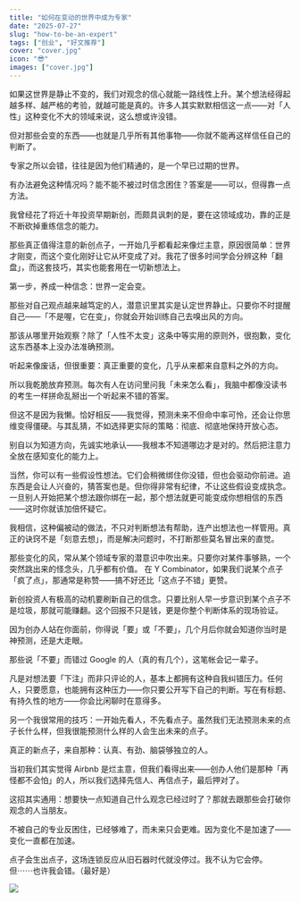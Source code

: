 ```yaml
---
title: "如何在变动的世界中成为专家"
date: "2025-07-27"
slug: "how-to-be-an-expert"
tags: ["创业", "好文推荐"]
cover: "cover.jpg"
icon: "😎"
images: ["cover.jpg"]
---
```

如果这世界是静止不变的，我们对观念的信心就能一路线性上升。某个想法经得起越多样、越严格的考验，就越可能是真的。许多人其实默默相信这一点——对「人性」这种变化不大的领域来说，这么想或许没错。



但对那些会变的东西——也就是几乎所有其他事物——你就不能再这样信任自己的判断了。



专家之所以会错，往往是因为他们精通的，是一个早已过期的世界。



有办法避免这种情况吗？能不能不被过时信念困住？答案是——可以，但得靠一点方法。



我曾经花了将近十年投资早期新创，而颇具讽刺的是，要在这领域成功，靠的正是不断砍掉重练信念的能力。



那些真正值得注意的新创点子，一开始几乎都看起来像烂主意，原因很简单：世界才刚变，而这个变化刚好让它从坏变成了对。我花了很多时间学会分辨这种「翻盘」，而这套技巧，其实也能套用在一切新想法上。



第一步，养成一种信念：世界一定会变。



那些对自己观点越来越笃定的人，潜意识里其实是认定世界静止。只要你不时提醒自己——「不是喔，它在变」，你就会开始训练自己去嗅出风的方向。



那该从哪里开始观察？除了「人性不太变」这条中等实用的原则外，很抱歉，变化这东西基本上没办法准确预测。



听起来像废话，但很重要：真正重要的变化，几乎从来都来自意料之外的方向。



所以我乾脆放弃预测。每次有人在访问里问我「未来怎么看」，我脑中都像没读书的考生一样拼命乱掰出一个听起来不错的答案。



但这不是因为我懒。恰好相反——我觉得，预测未来不但命中率可怜，还会让你思维变得僵硬。与其乱猜，不如选择更实际的策略：彻底、彻底地保持开放心态。



别自以为知道方向，先诚实地承认——我根本不知道哪边才是对的。然后把注意力全放在感知变化的能力上。



当然，你可以有一些假设性想法。它们会稍微绑住你没错，但也会驱动你前进。追东西是会让人兴奋的，猜答案也是。但你得非常有纪律，不让这些假设变成执念。
一旦别人开始把某个想法跟你绑在一起，那个想法就更可能变成你想相信的东西——这时你就该加倍怀疑它。



我相信，这种偏被动的做法，不只对判断想法有帮助，连产出想法也一样管用。真正的诀窍不是「刻意去想」，而是解决问题时，不打断那些莫名冒出来的直觉。



那些变化的风，常从某个领域专家的潜意识中吹出来。只要你对某件事够熟，一个突然跳出来的怪念头，几乎都有价值。
在 Y Combinator，如果我们说某个点子「疯了点」，那通常是称赞——搞不好还比「这点子不错」更赞。



新创投资人有极高的动机要刷新自己的信念。只要比别人早一步意识到某个点子不是垃圾，那就可能赚翻。这个回报不只是钱，更是你整个判断体系的现场验证。



因为创办人站在你面前，你得说「要」或「不要」，几个月后你就会知道你当时是神预测，还是大走眼。



那些说「不要」而错过 Google 的人（真的有几个），这笔帐会记一辈子。



凡是对想法要「下注」而非只评论的人，基本上都拥有这种自我纠错压力。任何人，只要愿意，也能拥有这种压力——你只要公开写下自己的判断。写在有标题、有持久性的地方——你会比闲聊时在意得多。



另一个我很常用的技巧：一开始先看人，不先看点子。虽然我们无法预测未来的点子长什么样，但我很能预测什么样的人会生出未来的点子。



真正的新点子，来自那种：认真、有劲、脑袋够独立的人。



当初我们其实觉得 Airbnb 是烂主意，但我们看得出来——创办人他们是那种「再怪都不会怕」的人，所以我们选择先信人、再信点子，最后押对了。



这招其实通用：想要快一点知道自己什么观念已经过时了？那就去跟那些会打破你观念的人当朋友。



不被自己的专业反困住，已经够难了，而未来只会更难。因为变化不是加速了——变化一直都在加速。



点子会生出点子，这场连锁反应从旧石器时代就没停过。我不认为它会停。
但⋯⋯也许我会错。（最好是）




![](https://prod-files-secure.s3.us-west-2.amazonaws.com/112d0858-5090-4d34-a606-b75eb8d65fd2/46476355-9cf3-4e99-9b7a-3531bc426380/1000202064.png?X-Amz-Algorithm=AWS4-HMAC-SHA256&X-Amz-Content-Sha256=UNSIGNED-PAYLOAD&X-Amz-Credential=ASIAZI2LB466VSBETIN4%2F20250915%2Fus-west-2%2Fs3%2Faws4_request&X-Amz-Date=20250915T094549Z&X-Amz-Expires=3600&X-Amz-Security-Token=IQoJb3JpZ2luX2VjEPr%2F%2F%2F%2F%2F%2F%2F%2F%2F%2FwEaCXVzLXdlc3QtMiJHMEUCIQDiG%2FsAjvqinhqbtUV6kN5GjMW2j7sMrGPShdIG0pH%2BXgIgIkqp1XalV8zgFbJ7GACGp7x43thaWsbYS4j0VcIA0%2BUq%2FwMIchAAGgw2Mzc0MjMxODM4MDUiDNJy3s98Gj7wcIPfqSrcA5liVkWws2xMtNgPbR0mrB9lSIB7vWJuxvRuwuV%2FWGFpJ6KrvY0yrAAKXNCgEKiaIkgT8vIKmOwzV%2Bt5X8HN8M26kQM4FGV4f2WC%2FSXxVb0M9pIL39aYcOLXUza%2B%2FMaoAIxesQtmBHEL62fQbFQg1XY18%2F%2Bwcc0rL6AXj8KkNpUFNdfNeuF48e09a4wJXYtFN8d8yNVwHKhW1snm0HpOV1rCdI3M6WbYC99sovRzjYH8aWqFGgSSLv3kSq5%2FEVFEUHysNKtQi99z%2BuFAfcopCcZ1ykuemGoO82Kt15T%2FiToUKoRDqTU0oAfGRnf15OZJOgJFIVhAwsP8Jowmgt65RAtOVJrJyX1eExDW289rzIoTQg9g7vUI1A9ELuovMuJEt%2BQMynoj3uJTa8q3jT2yLvqT%2FlpwioMDEaugxfSiJtsZBPKuHwRrC8yiZ7v5YeKOfmNbjw6zzKfEC2VhcizpJpit9GPzGgOAVGqKs02Kp5XZy4FJ7c6FjR%2FmJppPruS33GsIdZFTrQSLtDWqv6E594nZnvm2%2Fu8QjYFSzGfhxcC2Ql0ctGFPZCZaIZiUmAEG40OIUIL8TfNgVHYDPQKNqD%2BZLMA6kvICGKqDZi%2BOL2TIhDx%2FF3vxC2t8f09XMI60n8YGOqUBMSYbY17sG9cImRtRov5p1ij6Ha3ugLhIuPUxFJoVIjAztD1jeYJmGXyZqwVyqKx73eqW%2Bxs7ZBQsuiR%2BI7xi04cIRIxO7rAv4EbJctcPV8c%2FDkHJs7J1YEj2rIB1pDQxcSlXS9VTPETFzTRh7R4vi%2FtVTVN4BqHQpGQ8Ep2h%2Bew9H3gXm2eQ9213gw1m3%2FWvFsUTQAOURlSbn04nHzO2n3hftZJx&X-Amz-Signature=a2fe11fdf32b6afb0fc7f912222a454443edc4b0b8e497890399622a31a3c2f4&X-Amz-SignedHeaders=host&x-amz-checksum-mode=ENABLED&x-id=GetObject)

